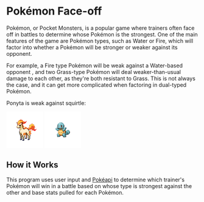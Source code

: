 # Pokémon Face-off

Pokémon, or Pocket Monsters, is a popular game where trainers often face off in battles to determine whose Pokémon is the strongest. One of the main features of the game are Pokémon types, such as Water or Fire, which will factor into whether a Pokémon will be stronger or weaker against its opponent.

For example, a Fire type Pokémon will be weak against a Water-based opponent , and two Grass-type Pokémon will deal weaker-than-usual damage to each other, as they're both resistant to Grass. This is not always the case, and it can get more complicated when factoring in dual-typed Pokémon.

Ponyta is weak against squirtle:

![Image of ponyta from Pokéapi](ponyta.png)  ![Image of squirtle from Pokéapi](squirtle.png)

## How it Works

This program uses user input and [Pokéapi](https://pokeapi.co/docs/v2#info) to determine which trainer's Pokémon will win in a battle based on whose type is strongest against the other and base stats pulled for each Pokémon.